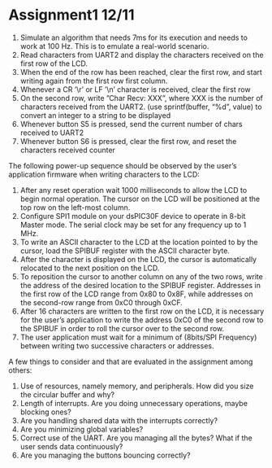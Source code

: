 # Assignment1 12/11

1.	Simulate an algorithm that needs 7ms for its execution and needs to work at 100 Hz. This is to emulate a real-world scenario. 
2.	Read characters from UART2 and display the characters received on the first row of the LCD. 
3.	When the end of the row has been reached, clear the first row, and start writing again from the first row first column.
4.	Whenever a CR ’\r’ or LF ’\n’ character is received, clear the first row 
5.	On the second row, write ”Char Recv: XXX”, where XXX is the number of characters received from the UART2. (use sprintf(buffer, “%d”, value) to convert an integer to a string to be displayed 
6.	Whenever button S5 is pressed, send the current number of chars received to UART2 
7.	Whenever button S6 is pressed, clear the first row, and reset the characters received counter


The following power-up sequence should be observed by the user’s application firmware when writing characters to the LCD: 
1.	After any reset operation wait 1000 milliseconds to allow the LCD to begin normal operation. The cursor on the LCD will be positioned at the top row on the left-most column. 
2.	Configure SPI1 module on your dsPIC30F device to operate in 8-bit Master mode. The serial clock may be set for any frequency up to 1 MHz. 
3.	To write an ASCII character to the LCD at the location pointed to by the cursor, load the SPIBUF register with the ASCII character byte. 
4.	After the character is displayed on the LCD, the cursor is automatically relocated to the next position on the LCD. 
5.	To reposition the cursor to another column on any of the two rows, write the address of the desired location to the SPIBUF register. Addresses in the first row of the LCD range from 0x80 to 0x8F, while addresses on the second-row range from 0xC0 through 0xCF. 
6.	After 16 characters are written to the first row on the LCD, it is necessary for the user’s application to write the address 0xC0 of the second row to the SPIBUF in order to roll the cursor over to the second row. 
7.	The user application must wait for a minimum of (8bits/SPI Frequency) between writing two successive characters or addresses. 


A few things to consider and that are evaluated in the assignment among others:
1. Use of resources, namely memory, and peripherals. How did you size the circular buffer and why?
2. Length of interrupts. Are you doing unnecessary operations, maybe blocking ones?
3. Are you handling shared data with the interrupts correctly?
4. Are you minimizing global variables?
5. Correct use of the UART. Are you managing all the bytes? What if the user sends data continuously?
6. Are you managing the buttons bouncing correctly?

